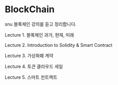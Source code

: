 # BlockChain
snu 블록체인 강의를 듣고 정리합니다.



Lecture 1. 블록체인 과거, 현재, 미래

Lecture 2. Introduction to Solidity & Smart Contract

Lecture 3. 가상화폐 계약

Lecture 4. 토큰 클라우드 세일

Lecture 5. 스마트 컨트랙트 
